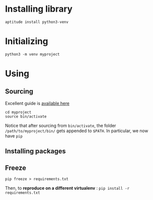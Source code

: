 

Installing library
==================

    aptitude install python3-venv


Initializing
============

    python3 -m venv myproject


Using
=====

Sourcing
--------

Excellent guide is [available here](https://docs.python.org/3/tutorial/venv.html)

    cd myproject
    source bin/activate

Notice that after sourcing from `bin/activate`, the folder `/path/to/myproject/bin/` gets appended to `$PATH`.
In particular, we now have `pip`


Installing packages
-------------------


Freeze
------

    pip freeze > requirements.txt

Then, to __reproduce on a different virtualenv__ : `pip install -r requirements.txt`


